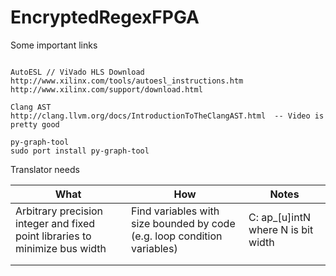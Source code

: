 # EncryptedRegexFPGA

Some important links
~~~~~~~~~~~~~~~~~~~~~~~~~~~

AutoESL // ViVado HLS Download
http://www.xilinx.com/tools/autoesl_instructions.htm
http://www.xilinx.com/support/download.html

Clang AST
http://clang.llvm.org/docs/IntroductionToTheClangAST.html  -- Video is pretty good

py-graph-tool
sudo port install py-graph-tool
~~~~~~~~~~~~~~~~~~~~~~~~~~~~

Translator needs

| What | How | Notes |
| ---- | --- | ----- |
| Arbitrary precision integer and fixed point libraries to minimize bus width|Find variables with size bounded by code (e.g. loop condition variables) | C: ap_[u]intN where N is bit width|
| | | |
| | | |
